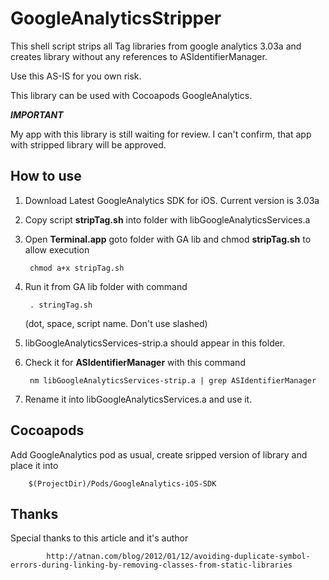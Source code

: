 GoogleAnalyticsStripper
=======================

This shell script strips all Tag libraries from google analytics 3.03a and creates library without any references to ASIdentifierManager.

Use this AS-IS for you own risk.

This library can be used with Cocoapods GoogleAnalytics.

***IMPORTANT***

My app with this library is still waiting for review. I can't confirm, that app with stripped library will be approved.


How to use
----------

1. Download Latest GoogleAnalytics SDK for iOS. Current version is 3.03a
2. Copy script **stripTag.sh** into folder with libGoogleAnalyticsServices.a
3. Open **Terminal.app** goto folder with GA lib and chmod **stripTag.sh** to allow execution


		chmod a+x stripTag.sh
	
4. Run it from GA lib folder with command

		. stringTag.sh
	
	(dot, space, script name. Don't use slashed)
	
5. libGoogleAnalyticsServices-strip.a should appear in this folder. 
6. Check it for **ASIdentifierManager** with this command

		nm libGoogleAnalyticsServices-strip.a | grep ASIdentifierManager
7. Rename it into libGoogleAnalyticsServices.a and use it.

Cocoapods
---------

Add GoogleAnalytics pod as usual, create sripped version of library and place it into 

		$(ProjectDir)/Pods/GoogleAnalytics-iOS-SDK

Thanks
------

Special thanks to this article and it's author

			http://atnan.com/blog/2012/01/12/avoiding-duplicate-symbol-errors-during-linking-by-removing-classes-from-static-libraries
	
	
